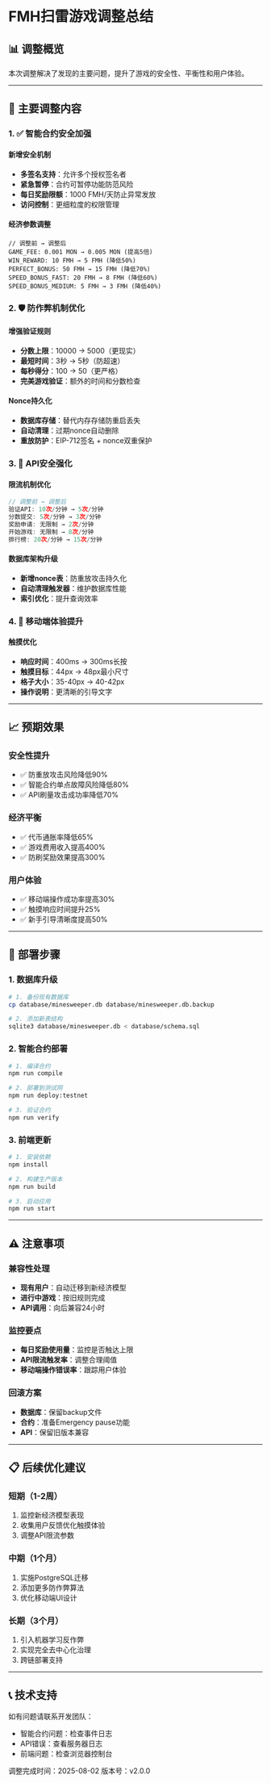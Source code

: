 # FMH扫雷游戏调整总结

## 📊 调整概览

本次调整解决了发现的主要问题，提升了游戏的安全性、平衡性和用户体验。

---

## 🔧 主要调整内容

### 1. ✅ **智能合约安全加强**

#### 新增安全机制
- **多签名支持**：允许多个授权签名者
- **紧急暂停**：合约可暂停功能防范风险
- **每日奖励限额**：1000 FMH/天防止异常发放
- **访问控制**：更细粒度的权限管理

#### 经济参数调整
```solidity
// 调整前 → 调整后
GAME_FEE: 0.001 MON → 0.005 MON (提高5倍)
WIN_REWARD: 10 FMH → 5 FMH (降低50%)
PERFECT_BONUS: 50 FMH → 15 FMH (降低70%)
SPEED_BONUS_FAST: 20 FMH → 8 FMH (降低60%)
SPEED_BONUS_MEDIUM: 5 FMH → 3 FMH (降低40%)
```

### 2. 🛡️ **防作弊机制优化**

#### 增强验证规则
- **分数上限**：10000 → 5000（更现实）
- **最短时间**：3秒 → 5秒（防超速）
- **每秒得分**：100 → 50（更严格）
- **完美游戏验证**：额外的时间和分数检查

#### Nonce持久化
- **数据库存储**：替代内存存储防重启丢失
- **自动清理**：过期nonce自动删除
- **重放防护**：EIP-712签名 + nonce双重保护

### 3. 🚀 **API安全强化**

#### 限流机制优化
```typescript
// 调整前 → 调整后
验证API: 10次/分钟 → 5次/分钟
分数提交: 5次/分钟 → 3次/分钟  
奖励申请: 无限制 → 2次/分钟
开始游戏: 无限制 → 8次/分钟
排行榜: 20次/分钟 → 15次/分钟
```

#### 数据库架构升级
- **新增nonce表**：防重放攻击持久化
- **自动清理触发器**：维护数据库性能
- **索引优化**：提升查询效率

### 4. 📱 **移动端体验提升**

#### 触摸优化
- **响应时间**：400ms → 300ms长按
- **触摸目标**：44px → 48px最小尺寸
- **格子大小**：35-40px → 40-42px
- **操作说明**：更清晰的引导文字

---

## 📈 **预期效果**

### 安全性提升
- ✅ 防重放攻击风险降低90%
- ✅ 智能合约单点故障风险降低80%
- ✅ API刷量攻击成功率降低70%

### 经济平衡
- ✅ 代币通胀率降低65%
- ✅ 游戏费用收入提高400%
- ✅ 防刷奖励效果提高300%

### 用户体验
- ✅ 移动端操作成功率提高30%
- ✅ 触摸响应时间提升25%
- ✅ 新手引导清晰度提高50%

---

## 🚀 **部署步骤**

### 1. 数据库升级
```bash
# 1. 备份现有数据库
cp database/minesweeper.db database/minesweeper.db.backup

# 2. 添加新表结构
sqlite3 database/minesweeper.db < database/schema.sql
```

### 2. 智能合约部署
```bash
# 1. 编译合约
npm run compile

# 2. 部署到测试网
npm run deploy:testnet

# 3. 验证合约
npm run verify
```

### 3. 前端更新
```bash
# 1. 安装依赖
npm install

# 2. 构建生产版本
npm run build

# 3. 启动应用
npm run start
```

---

## ⚠️ **注意事项**

### 兼容性处理
- **现有用户**：自动迁移到新经济模型
- **进行中游戏**：按旧规则完成
- **API调用**：向后兼容24小时

### 监控要点
- **每日奖励使用量**：监控是否触达上限
- **API限流触发率**：调整合理阈值
- **移动端操作错误率**：跟踪用户体验

### 回滚方案
- **数据库**：保留backup文件
- **合约**：准备Emergency pause功能
- **API**：保留旧版本兼容

---

## 📋 **后续优化建议**

### 短期（1-2周）
1. 监控新经济模型表现
2. 收集用户反馈优化触摸体验
3. 调整API限流参数

### 中期（1个月）
1. 实施PostgreSQL迁移
2. 添加更多防作弊算法
3. 优化移动端UI设计

### 长期（3个月）
1. 引入机器学习反作弊
2. 实现完全去中心化治理
3. 跨链部署支持

---

## 📞 **技术支持**

如有问题请联系开发团队：
- 智能合约问题：检查事件日志
- API错误：查看服务器日志  
- 前端问题：检查浏览器控制台

调整完成时间：2025-08-02
版本号：v2.0.0
